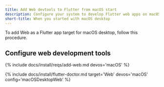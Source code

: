 ```yaml
---
title: Add Web devtools to Flutter from macOS start
description: Configure your system to develop Flutter web apps on macOS.
short-title: When you started with macOS desktop
---
```


To add Web as a Flutter app target for macOS desktop, follow this procedure.

## Configure web development tools

{% include docs/install/reqs/add-web.md devos='macOS' %}

{% include docs/install/flutter-doctor.md
   target='Web'
   devos='macOS'
   config='macOSDesktopWeb' %}
